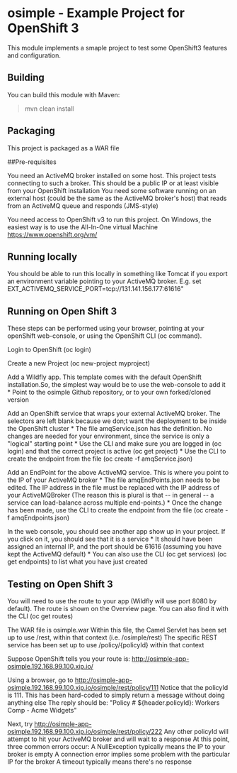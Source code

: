 # osimple - Example Project for OpenShift 3 

This module implements a smaple project to test some OpenShift3 features and configuration. 


## Building

You can build this module with Maven:

> mvn clean install

## Packaging

This project is packaged as a WAR file

##Pre-requisites

You need an ActiveMQ broker installed on some host. This project tests connecting to such a broker. This should be a public IP or at least visible from your OpenShift installation
You need some software running on an external host (could be the same as the ActiveMQ broker's host) that reads from an ActiveMQ queue and responds (JMS-style) 

You need access to OpenShift v3 to run this project. On Windows, the easiest way is  to use the All-In-One virtual Machine https://www.openshift.org/vm/

## Running locally
You should be able to run this locally in something like Tomcat if you export an environment variable pointing to your ActiveMQ broker.
E.g.   set EXT_ACTIVEMQ_SERVICE_PORT=tcp://131.141.156.177:61616"

## Running on Open Shift 3

These steps can be performed using your browser, pointing at your openShift web-console, or using the OpenShift CLI (oc command).

Login to OpenShift (oc login)

Create a new Project (oc new-project myproject)

Add a Wildfly app. This template comes with the default OpenShift installation.So, the simplest way would be to use the web-console to add it
	* Point to the osimple Github repository, or to your own forked/cloned version
	
Add an OpenShift service that wraps your external ActiveMQ broker. The selectors are left blank because we don;t want the deployment to be inside the OpenShift cluster
	* The file amqService.json has the definition. No changes are needed for your environment, since the service is only a "logical" starting point
	* Use the CLI and make sure you are logged in (oc login) and that the correct project is active (oc get project)
	* Use the CLI to create the endpoint from the file (oc create -f amqService.json)
	
Add an EndPoint for the above ActiveMQ service. This is where you point to the IP of your ActiveMQ broker
 	* The file amqEndPoints.json needs to be edited. The IP address in the file must be replaced with the IP address of your ActiveMQBroker
 	(The reason this is plural is that -- in general -- a service can load-balance across multiple end-points.)
 	* Once the change has been made, use the CLI to create the endpoint from the file (oc create -f amqEndpoints.json)
 	
In the web console, you should see another app show up in your project. If you click on it, you should see that it is a service
	* It should have been assigned an internal IP, and the port should be 61616 (assuming you have kept the ActiveMQ default)
    * You can also use the CLI (oc get services) (oc get endpoints) to list what you have just created


## Testing on Open Shift 3
  
You will need to use the route to your app (Wildfly will use port 8080 by default). The route is shown on the Overview page.
You can also find it with the CLI (oc get routes)

The WAR file is osimple.war
Within this file, the Camel Servlet has been set up to use /rest, within that context (i.e. /osimple/rest)
The specific REST service has been set up to use /policy/{policyId} within that context

Suppose OpenShift tells you your route is: http://osimple-app-osimple.192.168.99.100.xip.io/

Using a browser, go to http://osimple-app-osimple.192.168.99.100.xip.io/osimple/rest/policy/111
Notice that the policyId is 111. This has been hard-coded to simply return a message without doing anything else
The reply should be: "Policy # ${header.policyId}: Workers Comp - Acme Widgets"

Next, try http://osimple-app-osimple.192.168.99.100.xip.io/osimple/rest/policy/222
Any other policyId will attempt to hit your ActiveMQ broker and will wait to a response 
At this point, three common errors occur:
	A NullException typically means the IP to your broker is empty
	A connection error implies some problem with the particular IP for the broker
	A timeout typically means there's no response
	


